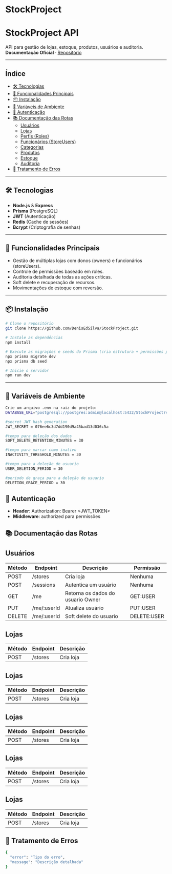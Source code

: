 # StockProject

# StockProject API

API para gestão de lojas, estoque, produtos, usuários e auditoria.  
**Documentação Oficial** · [Repositório](https://github.com/DenisEdSilva/StockProject)

---

## Índice
- [🛠 Tecnologias](#tecnologias)
- [🌟 Funcionalidades Principais](#funcionalidades-principais)
- [📦 Instalação](#instalação)
- [🔧 Variáveis de Ambiente](#variaveis-de-ambiente)
- [🔑 Autenticação](#autenticacao)
- [📚 Documentação das Rotas](#documentacao-das-rotas)
  - [Usuários](#usuarios)
  - [Lojas](#lojas)
  - [Perfis (Roles)](#perfis-roles)
  - [Funcionários (StoreUsers)](#funcionarios-storeusers)
  - [Categorias](#categorias)
  - [Produtos](#produtos)
  - [Estoque](#estoque)
  - [Auditoria](#auditoria)
- [🚨 Tratamento de Erros](#tratamento-de-erros)

---

## 🛠 Tecnologias
- **Node.js** & **Express**  
- **Prisma** (PostgreSQL)  
- **JWT** (Autenticação)  
- **Redis** (Cache de sessões)  
- **Bcrypt** (Criptografia de senhas)

---

## 🌟 Funcionalidades Principais
- Gestão de múltiplas lojas com donos (owners) e funcionários (storeUsers).  
- Controle de permissões baseado em roles.  
- Auditoria detalhada de todas as ações críticas.  
- Soft delete e recuperação de recursos.  
- Movimentações de estoque com reversão.  

---

## 📦 Instalação
```bash
# Clone o repositório
git clone https://github.com/DenisEdSilva/StockProject.git

# Instale as dependências
npm install

# Execute as migrações e seeds do Prisma (cria estrutura + permissões padrão)
npx prisma migrate dev
npx prisma db seed

# Inicie o servidor
npm run dev

```
---

## 🔧 Variáveis de Ambiente
```bash
Crie um arquivo .env na raiz do projeto:
DATABASE_URL="postgresql://postgres:admin@localhost:5432/StockProject?schema=public"

#secret JWT hash generation
JWT_SECRET = 076ee6c3d7dd190d9a45bad13d036c5a

#tempo para deleção dos dados
SOFT_DELETE_RETENTION_MINUTES = 30

#tempo para marcar como inativo
INACTIVITY_THRESHOLD_MINUTES = 30

#tempo para a deleção de usuario
USER_DELETION_PERIOD = 30

#periodo de graça para a deleção de usuario
DELETION_GRACE_PERIOD = 30

```

## 🔑 Autenticação
- **Header**: Authorization: Bearer <JWT_TOKEN>
- **Middleware**: authorized para permissões

## 📚 Documentação das Rotas
## Usuários

| Método	|   Endpoint  | Descrição                         |   Permissão   |
|---------|-------------|-----------------------------------|---------------|
| POST	  | /stores	    | Cria loja                         |    Nenhuma    |
| POST    | /sessions   | Autentica um usuário              |    Nenhuma    |
| GET     | /me         | Retorna os dados do usuario Owner |    GET:USER   |
| PUT     | /me/:userId | Atualiza usuário                  |    PUT:USER   |
| DELETE  | /me/:userId | Soft delete do usuario            |  DELETE:USER  |
## Lojas

| Método	| Endpoint | Descrição |
|---------|----------|-----------|
| POST	  | /stores	 | Cria loja |

## Lojas

| Método	| Endpoint | Descrição |
|---------|----------|-----------|
| POST	  | /stores	 | Cria loja |

## Lojas

| Método	| Endpoint | Descrição |
|---------|----------|-----------|
| POST	  | /stores	 | Cria loja |

## Lojas
| Método	| Endpoint | Descrição |
|---------|----------|-----------|
| POST	  | /stores	 | Cria loja |

## Lojas

| Método	| Endpoint | Descrição |
|---------|----------|-----------|
| POST	  | /stores	 | Cria loja |

## 🚨 Tratamento de Erros
```bash
{
  "error": "Tipo do erro",
  "message": "Descrição detalhada"
}
```